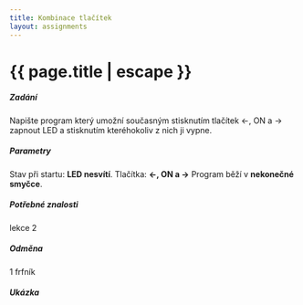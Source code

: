 ```yaml
---
title: Kombinace tlačítek
layout: assignments
---
```


# {{ page.title | escape }}

##### Zadání

Napište program který umožní současným stisknutím  tlačítek <-, ON a -> zapnout LED a stisknutím kteréhokoliv z nich ji vypne.

##### Parametry

Stav při startu: **LED nesvítí**.
Tlačítka: **<-, ON a ->**
Program běží v **nekonečné smyčce**.

##### Potřebné znalosti

lekce 2

##### Odměna

1 frfník

##### Ukázka

<!-- FIXME: Add video -->
<!-- <video width="100%" controls>
  <source src="/video/guides/assignments_2_on_off_blink.mp4" type="video/mp4">
</video> -->